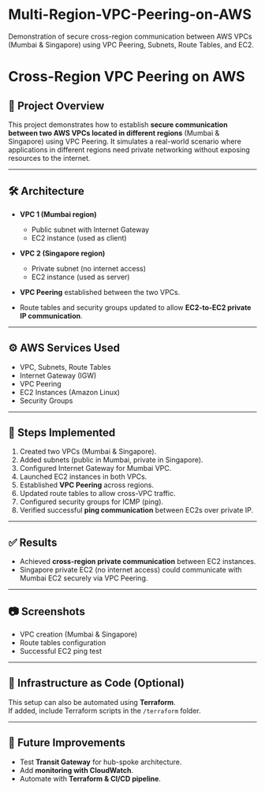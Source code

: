 # Multi-Region-VPC-Peering-on-AWS
Demonstration of secure cross-region communication between AWS VPCs  (Mumbai &amp; Singapore) using VPC Peering, Subnets, Route Tables, and EC2.


# Cross-Region VPC Peering on AWS

## 📌 Project Overview
This project demonstrates how to establish **secure communication between two AWS VPCs located in different regions** (Mumbai & Singapore) using VPC Peering. It simulates a real-world scenario where applications in different regions need private networking without exposing resources to the internet.

---

## 🛠️ Architecture
- **VPC 1 (Mumbai region)**  
  - Public subnet with Internet Gateway  
  - EC2 instance (used as client)  

- **VPC 2 (Singapore region)**  
  - Private subnet (no internet access)  
  - EC2 instance (used as server)  

- **VPC Peering** established between the two VPCs.  
- Route tables and security groups updated to allow **EC2-to-EC2 private IP communication**.  

---

## ⚙️ AWS Services Used
- VPC, Subnets, Route Tables  
- Internet Gateway (IGW)  
- VPC Peering  
- EC2 Instances (Amazon Linux)  
- Security Groups  

---

## 🚀 Steps Implemented
1. Created two VPCs (Mumbai & Singapore).  
2. Added subnets (public in Mumbai, private in Singapore).  
3. Configured Internet Gateway for Mumbai VPC.  
4. Launched EC2 instances in both VPCs.  
5. Established **VPC Peering** across regions.  
6. Updated route tables to allow cross-VPC traffic.  
7. Configured security groups for ICMP (ping).  
8. Verified successful **ping communication** between EC2s over private IP.  

---

## ✅ Results
- Achieved **cross-region private communication** between EC2 instances.  
- Singapore private EC2 (no internet access) could communicate with Mumbai EC2 securely via VPC Peering.  

---

## 📷 Screenshots
- VPC creation (Mumbai & Singapore)  
- Route tables configuration  
- Successful EC2 ping test  

---

## 📂 Infrastructure as Code (Optional)
This setup can also be automated using **Terraform**.  
If added, include Terraform scripts in the `/terraform` folder.  

---

## 🔮 Future Improvements
- Test **Transit Gateway** for hub-spoke architecture.  
- Add **monitoring with CloudWatch**.  
- Automate with **Terraform & CI/CD pipeline**.  
